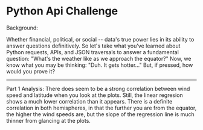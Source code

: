 # Python Api Challenge

Background:

Whether financial, political, or social -- data's true power lies in its ability to answer questions definitively. So let's take what you've learned about Python requests, APIs, and JSON traversals to answer a fundamental question: "What's the weather like as we approach the equator?"
Now, we know what you may be thinking: "Duh. It gets hotter..."
But, if pressed, how would you prove it?

-----------------------------------------------------------------------------------------------------------------------------------------------------------------------------------

Part 1 Analysis: There does seem to be a strong correlation between wind speed and latitude when you look at the plots. 
Still, the linear regresion shows a much lower correlation than it appears. 
There is a definite correlation in both hemispheres, in that the further you are from the equator, the higher the wind speeds are, but the slope of the regression line is much thinner from glancing at the plots. 

